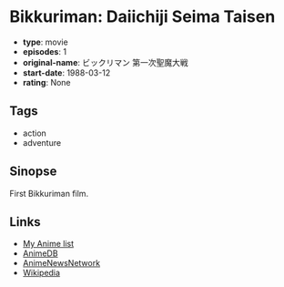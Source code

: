 # Bikkuriman: Daiichiji Seima Taisen

-   **type**: movie
-   **episodes**: 1
-   **original-name**: ビックリマン 第一次聖魔大戦
-   **start-date**: 1988-03-12
-   **rating**: None

## Tags

-   action
-   adventure

## Sinopse

First Bikkuriman film.

## Links

-   [My Anime list](https://myanimelist.net/anime/10203/Bikkuriman__Daiichiji_Seima_Taisen)
-   [AnimeDB](http://anidb.info/perl-bin/animedb.pl?show=anime&aid=2318)
-   [AnimeNewsNetwork](http://www.animenewsnetwork.com/encyclopedia/anime.php?id=3658)
-   [Wikipedia](<http://ja.wikipedia.org/wiki/ビックリマン_(アニメ)#.E7.89.B9.E5.88.A5.E7.95.AA.E7.B5.84.E3.80.8C.E3.82.AD.E3.83.A9.E3.82.AD.E3.83.A9.E7.89.B9.E5.88.A5.E5.A2.97.E5.88.8A.E5.8F.B7.E3.80.8D>)
